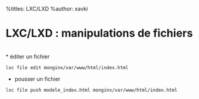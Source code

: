 %titles: LXC/LXD
%author: xavki

# LXC/LXD : manipulations de fichiers

<br>
* éditer un fichier

```
lxc file edit monginx/var/www/html/index.html
```

* pousser un fichier

```
lxc file push modele_index.html monginx/var/www/html/index.html
```
